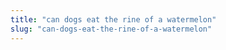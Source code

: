 ```yaml
---
title: "can dogs eat the rine of a watermelon"
slug: "can-dogs-eat-the-rine-of-a-watermelon"
---
```


